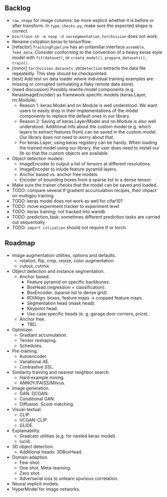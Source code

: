 ## Backlog
- `raw_shape` for image columns: be more explicit whether it is before or after transform. In `type_checks.py`, make sure the expected shape is correct.
- `bin/train.sh -m noop -d vocsegmentation_torchvision` does not work.
- Rename cvlization.keras to tensorflow.
- [refactor] `TrainingPipeline` has an unfamiliar interface `assemble`, `feed_data`. Consider conforming to the convention of a heavy keras style model with `fit(dataset)`, or `create_model()`, `prepare_datasets()`, `train()`.
- [minor] `torchvision.datasets.VOCDetection` extracts the data file repeatedly. This step should be checkpointed.
- [test] Add test on data loader where individual training examples are missing or corrupted (simulating a flaky remote data store).
- (need discussion) Possibly rewrite model components (e.g. KerasImageEncoder) as framework specific models (keras.Layer, nn.Module).
    - Reason 1: keras.Model and nn.Module is well understood. We want users to easily drop in their implementations of the model components to replace the default ones in our library.
    - Reason 2: Saving of keras.Layer/Model and nn.Module is also well understood. Additional info about the custom model (e.g. which layers to extract features from) can be saved in the custom model. Our library does not need to worry about that.
    - For keras.Layer, using keras registery can be handy. When loading the trained model using our library, the user does need to install our lib so that the custom objects are available.
- Object detection models:
    - ImageEncoder to output a list of tensors at different resolutions.
    - ImageEncoder to inlude feature pyramid layers.
    - Anchor based vs. anchor free models.
    - Encoder of bounding boxes from a sparse list to a dense tensor.
- Make sure the trainer checks that the model can be saved and loaded.
- TODO: compare several tf gradient accumulation recipes, their impact on multigpu training.
- TODO: keras model does not work as well for cifar10?
- TODO: move experiment tracker to experiment level
- TODO: keras training: not tracked into wandb
- TODO: prediction_task: sometimes different prediction tasks are carried out sequentially
- TODO: `import cvlization` should not require tf or torch.

## Roadmap

- Image augmentation utilities, options and defaults.
    - rotation, flip, crop, resize, color augmentation
    - cutout, cutmix
- Object detection and instance segmentation.
  - Anchor based.
    - Feature pyramid on specific backbones.
    - BoxHead (regression + classification).
    - BoxEncoder. (sparse list to dense grid)
    - ROIAlign: boxes, feature maps -> cropped feature maps.
    - Segmentation head (mask head).
    - Keypoint head.
    - Use case specific heads (e. g. garage door corners, price).
  - Anchor free.
    - TBD.
- Optimizer.
   - Gradiant accumulation.
   - Tensor reshaping.
   - Schedules.
- Pre-training.
    - Autoencoder.
    - Variational AE.
    - Contrastive SSL.
- Similarity training and nearest neighbor search.
  - Hard example mining.
  - ANNOY/FAISS/Milvus.
- Image generation.
  - GAN. DCGAN.
  - Conditional GAN.
  - Diffusion. Score matching.
- Visual-textual.
    - CLIP.
    - VCGAN-CLIP.
    - GLIDE.
- Explainability.
    - Gradcam utilities (e.g. for nested keras model).
    - lucid.
- 3D object detection.
  - Additional heads: 3DBoxHead.
- Domain adaption.
    - Few-shot.
    - One shot. Meta-learning.
    - Zero shot.
    - Adversarial loss to unlearn spurious correlation.
- Neural implicit models.
- HyperModel for image networks.

